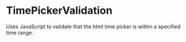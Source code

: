 # TimePickerValidation
Uses JavaScript to validate that the html time picker is within a specified time range.
